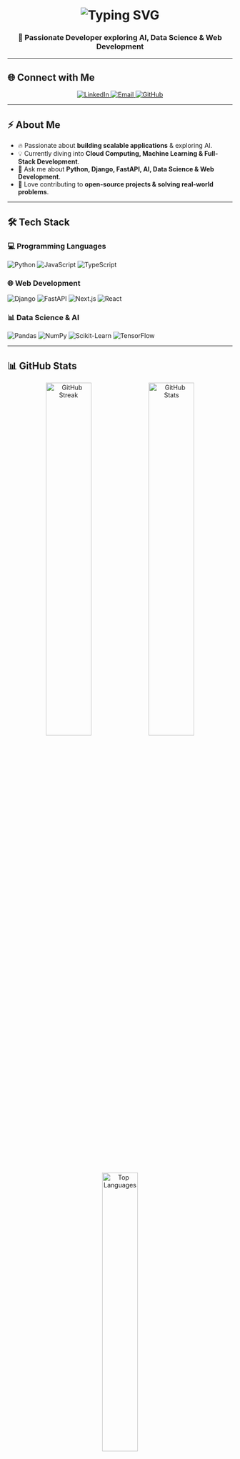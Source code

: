 <h1 align="center">
  <img src="https://readme-typing-svg.demolab.com/?lines=%F0%9F%91%8B+Hello,+I'm+Armel+Dahoui!;Python+%7C+Django+%7C+FastAPI+Dev;AI+%7C+Data+Science+%7C+Web+Dev&font=Fira+Code&size=25&duration=3000&pause=1000&color=F7B93E&center=true&vCenter=true&width=650" alt="Typing SVG" />
</h1>

<h3 align="center">🚀 Passionate Developer exploring AI, Data Science & Web Development</h3>

---

## 🌐 Connect with Me
<p align="center">
  <a href="https://www.linkedin.com/in/alex-armel-dahoui-68b7b5255" target="_blank">
    <img src="https://img.shields.io/badge/LinkedIn-%230077B5.svg?style=for-the-badge&logo=linkedin&logoColor=white" alt="LinkedIn" />
  </a>
  <a href="mailto:alexdahoui@yahoo.com" target="_blank">
    <img src="https://img.shields.io/badge/Email-%23D14836.svg?style=for-the-badge&logo=gmail&logoColor=white" alt="Email" />
  </a>
  <a href="https://github.com/Dossou2003" target="_blank">
    <img src="https://img.shields.io/badge/GitHub-%23181717.svg?style=for-the-badge&logo=github&logoColor=white" alt="GitHub" />
  </a>
</p>

---

## ⚡ About Me
- 🔥 Passionate about **building scalable applications** & exploring AI.  
- 💡 Currently diving into **Cloud Computing, Machine Learning & Full-Stack Development**.  
- 💬 Ask me about **Python, Django, FastAPI, AI, Data Science & Web Development**.  
- 🚀 Love contributing to **open-source projects & solving real-world problems**.  

---

## 🛠️ Tech Stack
### 💻 Programming Languages
<p align="left">
    <img src="https://img.shields.io/badge/Python-3776AB.svg?style=for-the-badge&logo=python&logoColor=white" alt="Python" />
    <img src="https://img.shields.io/badge/JavaScript-F7DF1E.svg?style=for-the-badge&logo=javascript&logoColor=black" alt="JavaScript" />
    <img src="https://img.shields.io/badge/TypeScript-3178C6.svg?style=for-the-badge&logo=typescript&logoColor=white" alt="TypeScript" />
</p>

### 🌐 Web Development
<p align="left">
    <img src="https://img.shields.io/badge/Django-092E20.svg?style=for-the-badge&logo=django&logoColor=white" alt="Django" />
    <img src="https://img.shields.io/badge/FastAPI-009688.svg?style=for-the-badge&logo=fastapi&logoColor=white" alt="FastAPI" />
    <img src="https://img.shields.io/badge/Next.js-000000.svg?style=for-the-badge&logo=nextdotjs&logoColor=white" alt="Next.js" />
    <img src="https://img.shields.io/badge/React-61DAFB.svg?style=for-the-badge&logo=react&logoColor=black" alt="React" />
</p>

### 📊 Data Science & AI
<p align="left">
    <img src="https://img.shields.io/badge/Pandas-150458.svg?style=for-the-badge&logo=pandas&logoColor=white" alt="Pandas" />
    <img src="https://img.shields.io/badge/NumPy-013243.svg?style=for-the-badge&logo=numpy&logoColor=white" alt="NumPy" />
    <img src="https://img.shields.io/badge/Scikit_Learn-F7931E.svg?style=for-the-badge&logo=scikit-learn&logoColor=white" alt="Scikit-Learn" />
    <img src="https://img.shields.io/badge/TensorFlow-FF6F00.svg?style=for-the-badge&logo=tensorflow&logoColor=white" alt="TensorFlow" />
</p>

---

## 📊 GitHub Stats
<p align="center">
    <img alt="GitHub Streak" src="https://streak-stats.demolab.com/?user=Dossou2003&theme=radical&hide_border=true" width="45%" />
    <img alt="GitHub Stats" src="https://github-readme-stats.vercel.app/api?username=Dossou2003&show_icons=true&theme=radical&hide_border=true&count_private=true" width="45%" />
</p>

<p align="center">
    <img alt="Top Languages" src="https://github-readme-stats.vercel.app/api/top-langs/?username=Dossou2003&layout=compact&theme=radical&hide_border=true&langs_count=8" width="40%" />
</p>

---

## 🏆 GitHub Trophies
<p align="center">
    <img src="https://github-profile-trophy.vercel.app/?username=Dossou2003&theme=radical&no-frame=true&row=1" alt="GitHub Trophies">
</p>

---

## ⏳ WakaTime Stats
<p align="center">
 <a href="https://wakatime.com/@58a2586d-0503-4c1d-b94b-4bafe54c753a"><img src="https://wakatime.com/badge/user/58a2586d-0503-4c1d-b94b-4bafe54c753a.svg" alt="Total time coded since Sep 17 2024" /></a>
</p>  


---

## 🌟 Projects...

🚀 **More details coming soon...**

